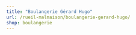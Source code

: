 ```yaml
---
title: "Boulangerie Gérard Hugo"
url: /rueil-malmaison/boulangerie-gerard-hugo/
shop: boulangerie
---
```

